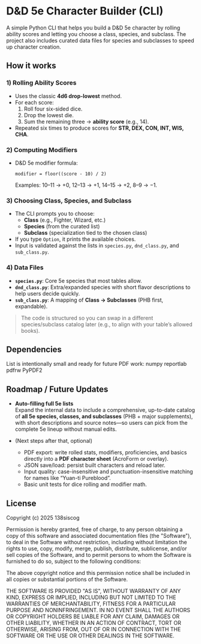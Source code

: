 # D&D 5e Character Builder (CLI)

A simple Python CLI that helps you build a D&D 5e character by rolling ability scores and letting you choose a class, species, and subclass. The project also includes curated data files for species and subclasses to speed up character creation.

## How it works

### 1) Rolling Ability Scores
- Uses the classic **4d6 drop-lowest** method.
- For each score:
  1. Roll four six-sided dice.
  2. Drop the lowest die.
  3. Sum the remaining three → **ability score** (e.g., 14).
- Repeated six times to produce scores for **STR, DEX, CON, INT, WIS, CHA**.

### 2) Computing Modifiers
- D&D 5e modifier formula:
  ```
  modifier = floor((score - 10) / 2)
  ```
  Examples: 10–11 → +0, 12–13 → +1, 14–15 → +2, 8–9 → −1.

### 3) Choosing Class, Species, and Subclass
- The CLI prompts you to choose:
  - **Class** (e.g., Fighter, Wizard, etc.)
  - **Species** (from the curated list)
  - **Subclass** (specialization tied to the chosen class)
- If you type `Option`, it prints the available choices.  
- Input is validated against the lists in `species.py`, `dnd_class.py`, and `sub_class.py`.

### 4) Data Files
- **`species.py`**: Core 5e species that most tables allow.
- **`dnd_class.py`**: Extra/expanded species with short flavor descriptions to help users decide quickly.
- **`sub_class.py`**: A mapping of **Class → Subclasses** (PHB first, expandable).

> The code is structured so you can swap in a different species/subclass catalog later (e.g., to align with your table’s allowed books).

## Dependencies

List is intentionally small and ready for future PDF work:
numpy
reportlab
pdfrw
PyPDF2

## Roadmap / Future Updates

- **Auto-filling full 5e lists**  
  Expand the internal data to include a comprehensive, up-to-date catalog of **all 5e species, classes, and subclasses** (PHB + major supplements), with short descriptions and source notes—so users can pick from the complete 5e lineup without manual edits.

- (Next steps after that, optional)
  - PDF export: write rolled stats, modifiers, proficiencies, and basics directly into a **PDF character sheet** (AcroForm or overlay).
  - JSON save/load: persist built characters and reload later.
  - Input quality: case-insensitive and punctuation-insensitive matching for names like “Yuan-ti Pureblood”.
  - Basic unit tests for dice rolling and modifier math.

## License

Copyright (c) 2025 138siscog

Permission is hereby granted, free of charge, to any person obtaining a copy
of this software and associated documentation files (the "Software"), to deal
in the Software without restriction, including without limitation the rights
to use, copy, modify, merge, publish, distribute, sublicense, and/or sell
copies of the Software, and to permit persons to whom the Software is
furnished to do so, subject to the following conditions:

The above copyright notice and this permission notice shall be included in all
copies or substantial portions of the Software.

THE SOFTWARE IS PROVIDED "AS IS", WITHOUT WARRANTY OF ANY KIND, EXPRESS OR
IMPLIED, INCLUDING BUT NOT LIMITED TO THE WARRANTIES OF MERCHANTABILITY,
FITNESS FOR A PARTICULAR PURPOSE AND NONINFRINGEMENT. IN NO EVENT SHALL THE
AUTHORS OR COPYRIGHT HOLDERS BE LIABLE FOR ANY CLAIM, DAMAGES OR OTHER
LIABILITY, WHETHER IN AN ACTION OF CONTRACT, TORT OR OTHERWISE, ARISING FROM,
OUT OF OR IN CONNECTION WITH THE SOFTWARE OR THE USE OR OTHER DEALINGS IN THE
SOFTWARE.
